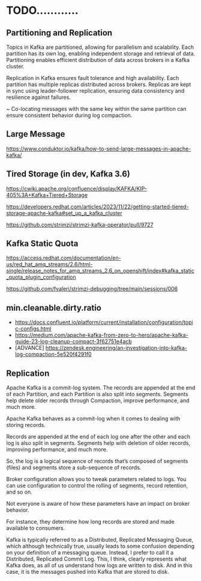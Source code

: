 # TODO............



## Partitioning and Replication

Topics in Kafka are partitioned, allowing for parallelism and scalability.
Each partition has its own log, enabling independent storage and retrieval of data.
Partitioning enables efficient distribution of data across brokers in a Kafka cluster.

Replication in Kafka ensures fault tolerance and high availability.
Each partition has multiple replicas distributed across brokers.
Replicas are kept in sync using leader-follower replication, ensuring data consistency and resilience against failures.


~ Co-locating messages with the same key within the same partition can ensure consistent behavior during log compaction. 


## Large Message

https://www.conduktor.io/kafka/how-to-send-large-messages-in-apache-kafka/

## Tired Storage (in dev, Kafka 3.6)

https://cwiki.apache.org/confluence/display/KAFKA/KIP-405%3A+Kafka+Tiered+Storage

https://developers.redhat.com/articles/2023/11/22/getting-started-tiered-storage-apache-kafka#set_up_a_kafka_cluster

https://github.com/strimzi/strimzi-kafka-operator/pull/9727


##  Kafka Static Quota

https://access.redhat.com/documentation/en-us/red_hat_amq_streams/2.6/html-single/release_notes_for_amq_streams_2.6_on_openshift/index#kafka_static_quota_plugin_configuration

https://github.com/fvaleri/strimzi-debugging/tree/main/sessions/006



## min.cleanable.dirty.ratio
  - https://docs.confluent.io/platform/current/installation/configuration/topic-configs.html
  - https://medium.com/apache-kafka-from-zero-to-hero/apache-kafka-guide-23-log-cleanup-compact-3f62751e4acb
  - [ADVANCE] https://zendesk.engineering/an-investigation-into-kafka-log-compaction-5e520f4291f0




## Replication


Apache Kafka is a commit-log system. The records are appended at the end of each Partition, and each Partition is also split into segments. Segments help delete older records through Compaction, improve performance, and much more.

Apache Kafka behaves as a commit-log when it comes to dealing with storing records. 

Records are appended at the end of each log one after the other and each log is also split in segments.
Segments help with deletion of older records, improving performance, and much more. 

So, the log is a logical sequence of records that’s composed of segments (files) and segments store a sub-sequence of records.

Broker configuration allows you to tweak parameters related to logs. You can use configuration to control the rolling of segments, record retention, and so on.

Not everyone is aware of how these parameters have an impact on broker behavior. 

For instance, they determine how long records are stored and made available to consumers. 



Kafka is typically referred to as a Distributed, Replicated Messaging Queue, which although technically true, usually leads to some confusion depending on your definition of a messaging queue. Instead, I prefer to call it a Distributed, Replicated Commit Log. This, I think, clearly represents what Kafka does, as all of us understand how logs are written to disk. And in this case, it is the messages pushed into Kafka that are stored to disk.
